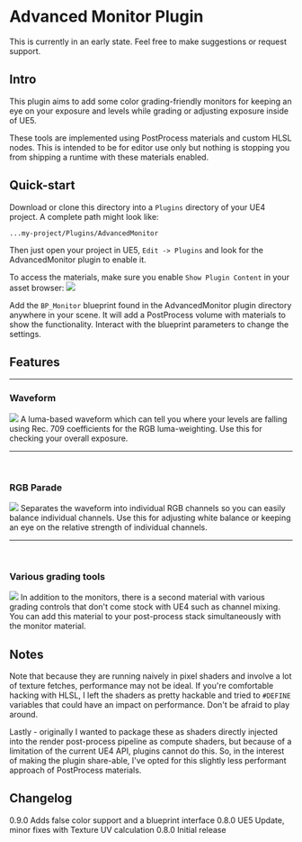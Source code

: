 # Advanced Monitor Plugin
This is currently in an early state. Feel free to make suggestions or request support.

## Intro
This plugin aims to add some color grading-friendly monitors for keeping an eye on your exposure and levels while grading or adjusting exposure inside of UE5.

These tools are implemented using PostProcess materials and custom HLSL nodes. This is intended to be for editor use only but nothing is stopping you from shipping a runtime with these materials enabled.

## Quick-start
Download or clone this directory into a `Plugins` directory of your UE4 project.
A complete path might look like:
```
...my-project/Plugins/AdvancedMonitor
```

Then just open your project in UE5, `Edit -> Plugins` and look for the AdvancedMonitor plugin to enable it.

To access the materials, make sure you enable `Show Plugin Content` in your asset browser:
![](Screenshots/plugin-content.png)

Add the `BP_Monitor` blueprint found in the AdvancedMonitor plugin directory anywhere in your scene.
It will add a PostProcess volume with materials to show the functionality. Interact with the blueprint parameters to change the settings.

## Features
<hr>

### Waveform
![](Screenshots/Waveform.PNG)
A luma-based waveform which can tell you where your levels are falling using Rec. 709 coefficients for the RGB luma-weighting. Use this for checking your overall exposure.
<hr>
<br/>

### RGB Parade
![](Screenshots/RGBParade.PNG)
Separates the waveform into individual RGB channels so you can easily balance individual channels. Use this for adjusting white balance or keeping an eye on the relative strength of individual channels.
<hr>
<br>

### Various grading tools
![](Screenshots/Mixer.PNG)
In addition to the monitors, there is a second material with various grading controls that don't come stock with UE4 such as channel mixing. You can add this material to your post-process stack simultaneously with the monitor material.

## Notes
Note that because they are running naively in pixel shaders and involve a lot of texture fetches, performance may not be ideal. If you're comfortable hacking with HLSL, I left the shaders as pretty hackable and tried to `#DEFINE` variables that could have an impact on performance. Don't be afraid to play around.

Lastly - originally I wanted to package these as shaders directly injected into the render post-process pipeline as compute shaders, but because of a limitation of the current UE4 API, plugins cannot do this. So, in the interest of making the plugin share-able, I've opted for this slightly less performant approach of PostProcess materials.

## Changelog
0.9.0 Adds false color support and a blueprint interface
0.8.0 UE5 Update, minor fixes with Texture UV calculation
0.8.0 Initial release
